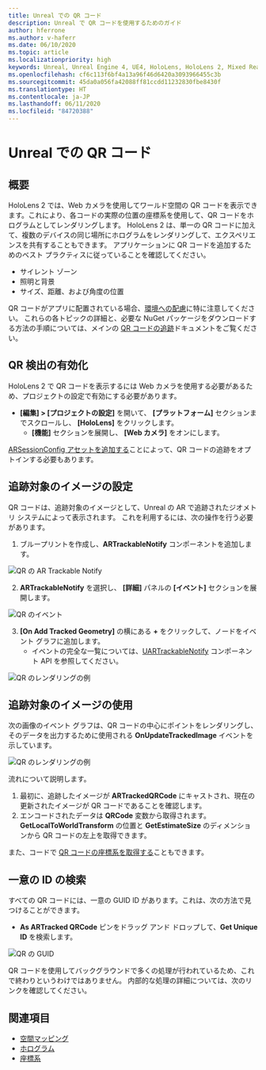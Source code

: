 ```yaml
---
title: Unreal での QR コード
description: Unreal で QR コードを使用するためのガイド
author: hferrone
ms.author: v-haferr
ms.date: 06/10/2020
ms.topic: article
ms.localizationpriority: high
keywords: Unreal, Unreal Engine 4, UE4, HoloLens, HoloLens 2, Mixed Reality, 開発, 機能, ドキュメント, ガイド, ホログラム, QR コード
ms.openlocfilehash: cf6c113f6bf4a13a96f46d6420a3093966455c3b
ms.sourcegitcommit: 45da0a056fa42088ff81ccdd11232830fbe8430f
ms.translationtype: HT
ms.contentlocale: ja-JP
ms.lasthandoff: 06/11/2020
ms.locfileid: "84720388"
---
```

# <a name="qr-codes-in-unreal"></a>Unreal での QR コード

## <a name="overview"></a>概要

HoloLens 2 では、Web カメラを使用してワールド空間の QR コードを表示できます。これにより、各コードの実際の位置の座標系を使用して、QR コードをホログラムとしてレンダリングします。  HoloLens 2 は、単一の QR コードに加えて、複数のデバイスの同じ場所にホログラムをレンダリングして、エクスペリエンスを共有することもできます。 アプリケーションに QR コードを追加するためのベスト プラクティスに従っていることを確認してください。

- サイレント ゾーン
- 照明と背景
- サイズ、距離、および角度の位置

QR コードがアプリに配置されている場合、[環境への配慮](environment-considerations-for-hololens.md)に特に注意してください。 これらの各トピックの詳細と、必要な NuGet パッケージをダウンロードする方法の手順については、メインの [QR コードの追跡](qr-code-tracking.md)ドキュメントをご覧ください。 

## <a name="enabling-qr-detection"></a>QR 検出の有効化
HoloLens 2 で QR コードを表示するには Web カメラを使用する必要があるため、プロジェクトの設定で有効にする必要があります。
- **[編集] > [プロジェクトの設定]** を開いて、 **[プラットフォーム]** セクションまでスクロールし、 **[HoloLens]** をクリックします。
    + **[機能]** セクションを展開し、 **[Web カメラ]** をオンにします。  

[ARSessionConfig アセットを追加する](https://docs.microsoft.com/windows/mixed-reality/unreal-uxt-ch3#adding-the-session-asset)ことによって、QR コードの追跡をオプトインする必要もあります。

## <a name="setting-up-a-tracked-image"></a>追跡対象のイメージの設定

QR コードは、追跡対象のイメージとして、Unreal の AR で追跡されたジオメトリ システムによって表示されます。 これを利用するには、次の操作を行う必要があります。
1. ブループリントを作成し、**ARTrackableNotify** コンポーネントを追加します。

![QR の AR Trackable Notify](images/unreal-spatialmapping-artrackablenotify.PNG)

2. **ARTrackableNotify** を選択し、 **[詳細]** パネルの **[イベント]** セクションを展開します。 

![QR のイベント](images/unreal-spatialmapping-events.PNG)

3. **[On Add Tracked Geometry]** の横にある **+** をクリックして、ノードをイベント グラフに追加します。
    - イベントの完全な一覧については、[UARTrackableNotify](https://docs.unrealengine.com/API/Runtime/AugmentedReality/UARTrackableNotifyComponent/index.html) コンポーネント API を参照してください。 

![QR のレンダリングの例](images/unreal-qr-codes-tracked-geometry.png)

## <a name="using-a-tracked-image"></a>追跡対象のイメージの使用
次の画像のイベント グラフは、QR コードの中心にポイントをレンダリングし、そのデータを出力するために使用される **OnUpdateTrackedImage** イベントを示しています。 

![QR のレンダリングの例](images/unreal-qr-render.PNG)

流れについて説明します。
1. 最初に、追跡したイメージが **ARTrackedQRCode** にキャストされ、現在の更新されたイメージが QR コードであることを確認します。  
2. エンコードされたデータは **QRCode** 変数から取得されます。 **GetLocalToWorldTransform** の位置と **GetEstimateSize** のディメンションから QR コードの左上を取得できます。 

また、コードで [QR コードの座標系を取得する](https://docs.microsoft.com/windows/mixed-reality/qr-code-tracking#getting-the-coordinate-system-for-a-qr-code)こともできます。

## <a name="finding-the-unique-id"></a>一意の ID の検索
すべての QR コードには、一意の GUID ID があります。これは、次の方法で見つけることができます。
- **As ARTracked QRCode** ピンをドラッグ アンド ドロップして、**Get Unique ID** を検索します。

![QR の GUID](images/unreal-qr-guid.PNG)

QR コードを使用してバックグラウンドで多くの処理が行われているため、これで終わりというわけではありません。 内部的な処理の詳細については、次のリンクを確認してください。

## <a name="see-also"></a>関連項目
* [空間マッピング](spatial-mapping.md)
* [ホログラム](hologram.md)
* [座標系](coordinate-systems.md)